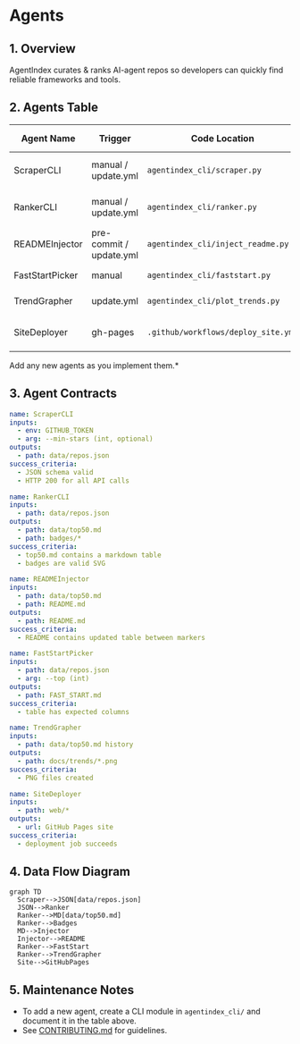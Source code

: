 # Agents

## 1. Overview

AgentIndex curates & ranks AI-agent repos so developers can quickly find reliable frameworks and tools.

## 2. Agents Table

| Agent Name | Trigger | Code Location | Main Function | Outputs |
|------------|---------|---------------|---------------|---------|
| ScraperCLI | manual / update.yml | `agentindex_cli/scraper.py` | Fetch repos via GitHub API | `data/repos.json` |
| RankerCLI | manual / update.yml | `agentindex_cli/ranker.py` | Compute score & top-50 | `data/top50.md`, badges |
| READMEInjector | pre-commit / update.yml | `agentindex_cli/inject_readme.py` | Update README table | updated README |
| FastStartPicker | manual | `agentindex_cli/faststart.py` | Generate FAST_START | `FAST_START.md` |
| TrendGrapher | update.yml | `agentindex_cli/plot_trends.py` | Plot score trends | `docs/trends/*.png` |
| SiteDeployer | gh-pages | `.github/workflows/deploy_site.yml` | Publish /web to Pages | live site URL |

Add any new agents as you implement them.*

## 3. Agent Contracts

```yaml
name: ScraperCLI
inputs:
  - env: GITHUB_TOKEN
  - arg: --min-stars (int, optional)
outputs:
  - path: data/repos.json
success_criteria:
  - JSON schema valid
  - HTTP 200 for all API calls
```

```yaml
name: RankerCLI
inputs:
  - path: data/repos.json
outputs:
  - path: data/top50.md
  - path: badges/*
success_criteria:
  - top50.md contains a markdown table
  - badges are valid SVG
```

```yaml
name: READMEInjector
inputs:
  - path: data/top50.md
  - path: README.md
outputs:
  - path: README.md
success_criteria:
  - README contains updated table between markers
```

```yaml
name: FastStartPicker
inputs:
  - path: data/repos.json
  - arg: --top (int)
outputs:
  - path: FAST_START.md
success_criteria:
  - table has expected columns
```

```yaml
name: TrendGrapher
inputs:
  - path: data/top50.md history
outputs:
  - path: docs/trends/*.png
success_criteria:
  - PNG files created
```

```yaml
name: SiteDeployer
inputs:
  - path: web/*
outputs:
  - url: GitHub Pages site
success_criteria:
  - deployment job succeeds
```

## 4. Data Flow Diagram

```mermaid
graph TD
  Scraper-->JSON[data/repos.json]
  JSON-->Ranker
  Ranker-->MD[data/top50.md]
  Ranker-->Badges
  MD-->Injector
  Injector-->README
  Ranker-->FastStart
  Ranker-->TrendGrapher
  Site-->GitHubPages
```

## 5. Maintenance Notes

- To add a new agent, create a CLI module in `agentindex_cli/` and document it in the table above.
- See [CONTRIBUTING.md](CONTRIBUTING.md) for guidelines.
